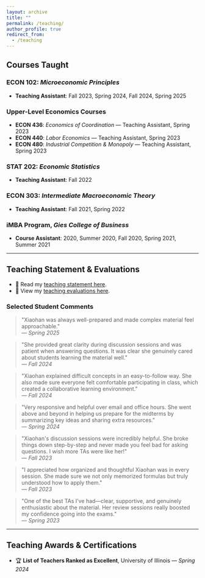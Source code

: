 ```yaml
---
layout: archive
title: ""
permalink: /teaching/
author_profile: true
redirect_from:
  - /teaching
---
```


## Courses Taught

### ECON 102: *Microeconomic Principles*
- **Teaching Assistant**: Fall 2023, Spring 2024, Fall 2024, Spring 2025

### Upper-Level Economics Courses
- **ECON 436**: *Economics of Coordination* — Teaching Assistant, Spring 2023  
- **ECON 440**: *Labor Economics* — Teaching Assistant, Spring 2023  
- **ECON 480**: *Industrial Competition & Monopoly* — Teaching Assistant, Spring 2023

### STAT 202: *Economic Statistics*
- **Teaching Assistant**: Fall 2022

### ECON 303: *Intermediate Macroeconomic Theory*
- **Teaching Assistant**: Fall 2021, Spring 2022

### iMBA Program, *Gies College of Business*
- **Course Assistant**: 2020, Summer 2020, Fall 2020, Spring 2021, Summer 2021

---

## Teaching Statement & Evaluations

- 📄 Read my [teaching statement here](link-to-statement).  
- 📝 View my [teaching evaluations here](link-to-evaluations).

### Selected Student Comments

> "Xiaohan was always well-prepared and made complex material feel approachable."  
> — *Spring 2025*

> "She provided great clarity during discussion sessions and was patient when answering questions. It was clear she genuinely cared about students learning the material well."  
> — *Fall 2024*

> "Xiaohan explained difficult concepts in an easy-to-follow way. She also made sure everyone felt comfortable participating in class, which created a collaborative learning environment."  
> — *Fall 2024*

> "Very responsive and helpful over email and office hours. She went above and beyond in helping us prepare for the midterms by summarizing key ideas and sharing extra resources."  
> — *Spring 2024*

> "Xiaohan's discussion sessions were incredibly helpful. She broke things down step-by-step and never made you feel bad for asking questions. I wish more TAs were like her!"  
> — *Fall 2023*

> "I appreciated how organized and thoughtful Xiaohan was in every session. She made sure we not only memorized formulas but truly understood how to apply them."  
> — *Fall 2023*

> "One of the best TAs I’ve had—clear, supportive, and genuinely enthusiastic about the material. Her review sessions really boosted my confidence going into the exams."  
> — *Spring 2023*

---

## Teaching Awards & Certifications

- 🏆 **List of Teachers Ranked as Excellent**, University of Illinois — *Spring 2024*
